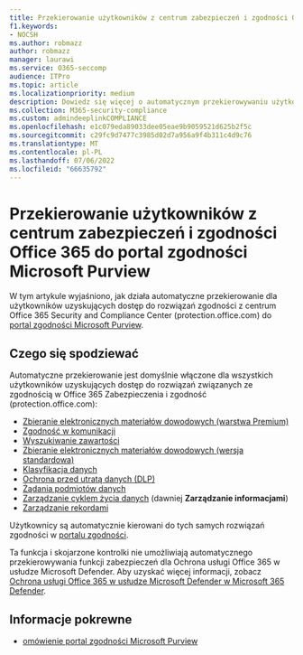 ```yaml
---
title: Przekierowanie użytkowników z centrum zabezpieczeń i zgodności Office 365 do portal zgodności Microsoft Purview
f1.keywords:
- NOCSH
ms.author: robmazz
author: robmazz
manager: laurawi
ms.service: O365-seccomp
audience: ITPro
ms.topic: article
ms.localizationpriority: medium
description: Dowiedz się więcej o automatycznym przekierowywaniu użytkowników z Office 365 Security and Compliance Center do portal zgodności Microsoft Purview.
ms.collection: M365-security-compliance
ms.custom: admindeeplinkCOMPLIANCE
ms.openlocfilehash: e1c079eda89033dee05eae9b9059521d625b2f5c
ms.sourcegitcommit: c29fc9d7477c3985d02d7a956a9f4b311c4d9c76
ms.translationtype: MT
ms.contentlocale: pl-PL
ms.lasthandoff: 07/06/2022
ms.locfileid: "66635792"
---
```

# <a name="redirection-of-users-from-the-office-365-security-and-compliance-center-to-the-microsoft-purview-compliance-portal"></a>Przekierowanie użytkowników z centrum zabezpieczeń i zgodności Office 365 do portal zgodności Microsoft Purview

W tym artykule wyjaśniono, jak działa automatyczne przekierowanie dla użytkowników uzyskujących dostęp do rozwiązań zgodności z centrum Office 365 Security and Compliance Center (protection.office.com) do <a href="https://go.microsoft.com/fwlink/p/?linkid=2077149" target="_blank">portal zgodności Microsoft Purview</a>.

## <a name="what-to-expect"></a>Czego się spodziewać

Automatyczne przekierowanie jest domyślnie włączone dla wszystkich użytkowników uzyskujących dostęp do rozwiązań związanych ze zgodnością w Office 365 Zabezpieczenia i zgodność (protection.office.com):

- [Zbieranie elektronicznych materiałów dowodowych (warstwa Premium)](overview-ediscovery-20.md)
- [Zgodność w komunikacji](communication-compliance.md)
- [Wyszukiwanie zawartości](search-for-content.md)
- [Zbieranie elektronicznych materiałów dowodowych (wersja standardowa)](get-started-core-ediscovery.md)
- [Klasyfikacja danych](data-classification-overview.md)
- [Ochrona przed utratą danych (DLP)](dlp-learn-about-dlp.md)
- [Żądania podmiotów danych](/compliance/regulatory/gdpr-manage-gdpr-data-subject-requests-with-the-dsr-case-tool)
- [Zarządzanie cyklem życia danych](manage-data-governance.md) (dawniej **Zarządzanie informacjami**)
- [Zarządzanie rekordami](records-management.md)

Użytkownicy są automatycznie kierowani do tych samych rozwiązań zgodności w <a href="https://go.microsoft.com/fwlink/p/?linkid=2077149" target="_blank">portalu zgodności</a>.

Ta funkcja i skojarzone kontrolki nie umożliwiają automatycznego przekierowywania funkcji zabezpieczeń dla Ochrona usługi Office 365 w usłudze Microsoft Defender. Aby uzyskać więcej informacji, zobacz [Ochrona usługi Office 365 w usłudze Microsoft Defender w Microsoft 365 Defender](/microsoft-365/security/defender/microsoft-365-security-center-mdo).

## <a name="related-information"></a>Informacje pokrewne

- [omówienie portal zgodności Microsoft Purview](/microsoft-365/compliance/microsoft-365-compliance-center)
